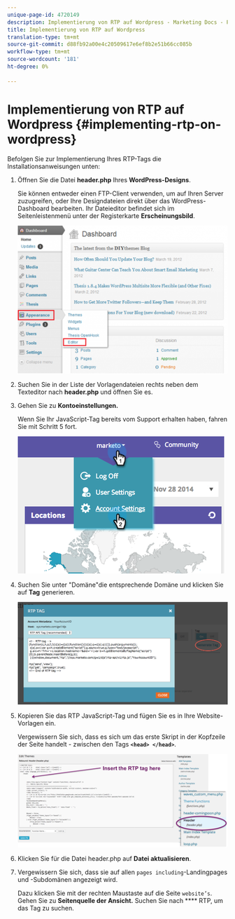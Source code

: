 ```yaml
---
unique-page-id: 4720149
description: Implementierung von RTP auf Wordpress - Marketing Docs - Produktdokumentation
title: Implementierung von RTP auf Wordpress
translation-type: tm+mt
source-git-commit: d88fb92a00e4c20509617e6ef8b2e51b66cc085b
workflow-type: tm+mt
source-wordcount: '181'
ht-degree: 0%

---
```



# Implementierung von RTP auf Wordpress {#implementing-rtp-on-wordpress}

Befolgen Sie zur Implementierung Ihres RTP-Tags die Installationsanweisungen unten:

1. Öffnen Sie die Datei **header.php** Ihres **WordPress-Designs**.

   Sie können entweder einen FTP-Client verwenden, um auf Ihren Server zuzugreifen, oder Ihre Designdateien direkt über das WordPress-Dashboard bearbeiten. Ihr Dateieditor befindet sich im Seitenleistenmenü unter der Registerkarte **Erscheinungsbild**.

   ![](assets/image2014-11-30-15-3a35-3a30.png)

1. Suchen Sie in der Liste der Vorlagendateien rechts neben dem Texteditor nach **header.php** und öffnen Sie es.
1. Gehen Sie zu **Kontoeinstellungen.**

   Wenn Sie Ihr JavaScript-Tag bereits vom Support erhalten haben, fahren Sie mit Schritt 5 fort.

   ![](assets/image2014-11-30-15-3a19-3a21-1.png)

1. Suchen Sie unter &quot;Domäne&quot;die entsprechende Domäne und klicken Sie auf **Tag** generieren.

   ![](assets/image2014-11-30-15-3a20-3a17-1.png)

1. Kopieren Sie das RTP JavaScript-Tag und fügen Sie es in Ihre Website-Vorlagen ein.

   Vergewissern Sie sich, dass es sich um das erste Skript in der Kopfzeile der Seite handelt - zwischen den Tags **`<head> </head>`**.

   ![](assets/image2014-11-30-15-3a36-3a31.png)

1. Klicken Sie für die Datei header.php auf **Datei aktualisieren**.
1. Vergewissern Sie sich, dass sie auf allen `pages including`-Landingpages und -Subdomänen angezeigt wird.

   Dazu klicken Sie mit der rechten Maustaste auf die Seite `website’s`. Gehen Sie zu **Seitenquelle der Ansicht.** Suchen Sie nach  **** RTP, um das Tag zu suchen.
